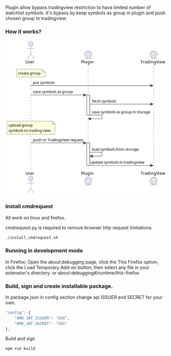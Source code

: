 
Plugin allow bypass tradingview restriction to hava limited number of watchlist symbols. 
It's bypass by keep symbols as group in plugin and push chosen group to tradingview.

### How it works?

![](sequence_diagram.png)

### Install cmdrequest
All work on linux and firefox.

cmdrequest.py is required to remove browser http request limitations.
```bash
./install_cmdrequest.sh
```

### Running in development mode
In Firefox: Open the about:debugging page, click the This Firefox option, click the Load Temporary Add-on button, then select any file in your extension's directory.
or
about:debugging#/runtime/this-firefox

### Build, sign and create installable package. 
In package.json in config section change api ISSUER and SECRET for your own.
```javascript
"config": {
    "AMO_JWT_ISSUER": "XXX",
    "AMO_JWT_SECRET": "XXX"
},
```
Build and sign
```bash
npm run build
```
